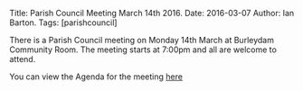 Title: Parish Council Meeting March 14th 2016.
Date: 2016-03-07
Author: Ian Barton.
Tags: [parishcouncil]

There is a Parish Council meeting on Monday 14th March at Burleydam
Community Room. The meeting starts at 7:00pm and all are welcome to attend.

You can view the Agenda for the meeting
[here](https://drive.google.com/drive/folders/0B2XEOILWjIK3U0ltblU5VzRjNDg)

